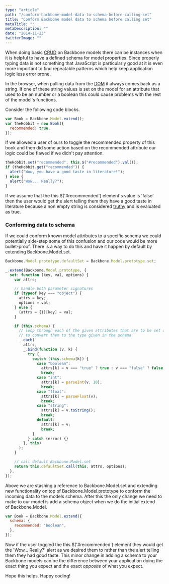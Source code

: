 ```yaml
---
type: "article"
path: "/conform-backbone-model-data-to-schema-before-calling-set"
title: "Conform Backbone model data to schema before calling set"
metaTitle: ""
metaDescription: ""
date: "2014-11-23"
twitterImage: ""
---
```


When doing basic [CRUD](http://en.wikipedia.org/wiki/Create,_read,_update_and_delete) on Backbone models there can be instances when it is helpful to have a defined schema for model properties. Since properly typing data is not something that JavaScript is particularly good at it is even more important to find repeatable patterns which help keep application logic less error prone.

In the browser, when pulling data from the [DOM](http://en.wikipedia.org/wiki/Document_Object_Model) it always comes back as a string. If one of these string values is set on the model for an attribute that used to be an number or a boolean this could cause problems with the rest of the model's functions.

Consider the following code blocks.

```js
var Book = Backbone.Model.extend();
var theHobbit = new Book({
  recommended: true,
});
```

If we allowed a user of ours to toggle the recommended property of this book and then did some action based on the recommended attribute our logic could be flawed if we didn't pay attention.

```js
theHobbit.set("recommended", this.$("#recommended").val());
if (theHobbit.get("recommended")) {
  alert("Wow, you have a good taste in literature!");
} else {
  alert("Wow... Really?");
}
```

If we assume that the this.\$('#recommended') element's value is 'false' then the user would get the alert telling them they have a good taste in literature because a non empty string is considered [truthy](http://james.padolsey.com/javascript/truthy-falsey/) and is evaluated as true.

### Conforming data to schema

If we could conform known model attributes to a specific schema we could potentially side-step some of this confusion and our code would be more bullet-proof. There is a way to do this and have it happen by default by extending Backbone.Model.set.

```js
Backbone.Model.prototype.defaultSet = Backbone.Model.prototype.set;

_.extend(Backbone.Model.prototype, {
  set: function (key, val, options) {
    var attrs;

    // handle both parameter signatures
    if (typeof key === "object") {
      attrs = key;
      options = val;
    } else {
      (attrs = {})[key] = val;
    }

    if (this.schema) {
      // loop through each of the given attributes that are to be set and attempt
      // to convert them to the type given in the schema
      _.each(
        attrs,
        _.bind(function (v, k) {
          try {
            switch (this.schema[k]) {
              case "boolean":
                attrs[k] = v === "true" ? true : v === "false" ? false : v;
                break;
              case "int":
                attrs[k] = parseInt(v, 10);
                break;
              case "float":
                attrs[k] = parseFloat(v);
                break;
              case "string":
                attrs[k] = v.toString();
                break;
              default:
                attrs[k] = v;
                break;
            }
          } catch (error) {}
        }, this)
      );
    }

    // call default Backbone.Model.set
    return this.defaultSet.call(this, attrs, options);
  },
});
```

Above we are stashing a reference to Backbone.Model.set and extending new functionality on top of Backbone.Model.prototype to conform the incoming data to the models schema. After this the only change we need to make to our model is add a schema object when we do the initial extend of Backbone.Model.

```js
var Book = Backbone.Model.extend({
  schema: {
    recommended: "boolean",
  },
});
```

Now if the user toggled the this.\$('#recommended') element they would get the 'Wow... Really?' alert as we desired them to rather than the alert telling them they had good taste. This minor change in adding a schema to your Backbone models can be the difference between your application doing the exact thing you expect and the exact *opposite* of what you expect.

Hope this helps. Happy coding!
